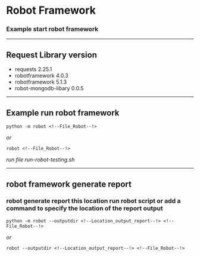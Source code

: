 # **Robot Framework**
### Example start robot framework
---

## Request Library version

- requests 2.25.1
- robotframework 4.0.3
- robotframework 5.1.3
- robot-mongodb-libary 0.0.5

---
## Example run robot framework
```console
python -m robot <!--File_Robot--!>
```
*or*
```console
robot <!--File_Robot--!>
```

*run file run-robot-testing.sh*

---
## robot framework generate report

### robot generate report this location run robot script or add a command to specify the location of the report output
```console
python -m robot --outputdir <!--Location_output_report--!> <!--File_Robot--!>
```
*or*
```console
robot --outputdir <!--Location_output_report--!> <!--File_Robot--!>
```

